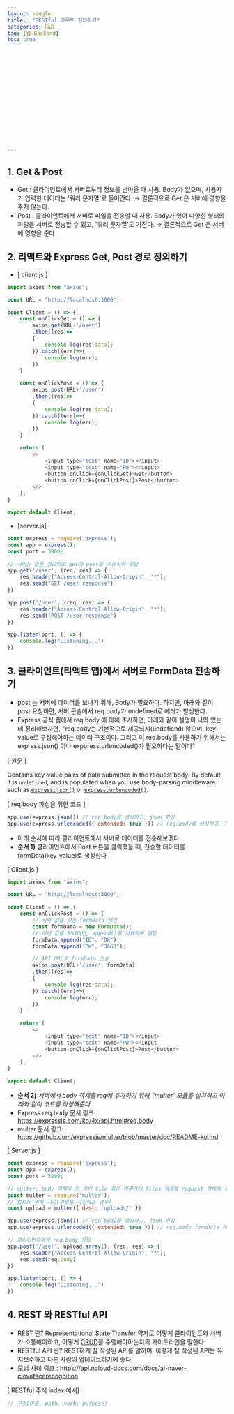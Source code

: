 ```yaml
---
layout: single
title:  "RESTful 라우트 정의하기"
categories: R&D
tag: [웹-Backend]
toc: true 

















---
```


## 1. Get & Post

- Get : 클라이언트에서 서버로부터 정보를 받아올 때 사용. Body가 없으며, 사용자가 입력한 데이터는 '쿼리 문자열'로 들어간다.
  → 결론적으로 Get 은 서버에 영향을 주지 않는다.
- Post : 클라이언트에서 서버로 파일을 전송할 때 사용. Body가 있어 다양한 형태의 파일을 서버로 전송할 수 있고, '쿼리 문자열'도 가진다. 
  → 결론적으로 Get 은 서버에 영향을 준다.





## 2. 리액트와 Express Get, Post 경로 정의하기

- [ client.js ]

```javascript
import axios from "axios";

const URL = "http://localhost:3000";

const Client = () => {
    const onClickGet = () => {
        axios.get(URL+'/user')
        .then((res)=>
        {
            console.log(res.data);
        }).catch((err)=>{
            console.log(err);
        })
    }

    const onClickPost = () => {
        axios.post(URL+'/user')
        .then((res)=>
        {
            console.log(res.data);
        }).catch((err)=>{
            console.log(err);
        })
    }

    return (
        <>
            <input type="text" name="ID"></input>
            <input type="text" name="PW"></input>
            <button onClick={onClickGet}>Get</button>
            <button onClick={onClickPost}>Post</button>
        </>
    );  
}

export default Client;
```



- [server.js]

```javascript
const express = require('express');
const app = express();
const port = 3000;

// 서버는 같은 경로라도 get과 post를 구분하여 응답
app.get('/user', (req, res) => {
    res.header("Access-Control-Allow-Origin", "*");
    res.send("GET /user response")
})

app.post('/user', (req, res) => {
    res.header("Access-Control-Allow-Origin", "*");
    res.send("POST /user response")
})

app.listen(port, () => {
    console.log("Listening...")
})
```





## 3. 클라이언트(리액트 앱)에서 서버로 FormData 전송하기

- post 는 서버에 데이터를 보내기 위해, Body가 필요하다. 하지만, 아래와 같이 post 요청하면, 서버 콘솔에서 req.body가 undefined로 에러가 발생한다.
-  Express 공식 웹에서 req.body 에 대해 조사하면, 아래와 같이 설명이 나와 있는데 정리해보자면, "req.body는 기본적으로 제공되지(undefiend) 않으며, key-value로 구성해야하는 데이터 구조이다. 그리고 이 req.body를 사용하기 위해서는 express.json() 이나 exporess.urlencoded()가 필요하다는 말이다"

[ 원문 ]

Contains key-value pairs of data submitted in the request body. By default, it is `undefined`, and is populated when you use body-parsing middleware such as [`express.json()`](https://expressjs.com/ko/4x/api.html#express.json) or [`express.urlencoded()`](https://expressjs.com/ko/4x/api.html#express.urlencoded).

[ req.body 파싱을 위한 코드 ]

```javascript
app.use(express.json()) // req.body를 생성하고, json 파싱
app.use(express.urlencoded({ extended: true })) // req.body를 생성하고, formData 파싱
```



- 아래 순서에 따라 클라이언트에서 서버로 데이터를 전송해보겠다.
- **순서 1)** 클라이언트에서 Post 버튼을 클릭했을 때,  전송할 데이터를 formData(key-value)로 생성한다

[ Client.js ]

```javascript
import axios from "axios";

const URL = "http://localhost:3000";

const Client = () => {
    const onClickPost = () => {
        // 키와 값을 갖는 formData 생성
        const formData = new FormData();
        // 여러 값을 보내려면, append()를 사용하여 결합
        formData.append("ID", "DK");
        formData.append("PW", "3663");

        // API URL로 formData 전송
        axios.post(URL+'/user', formData)
        .then((res)=>
        {
            console.log(res.data);
        }).catch((err)=>{
            console.log(err);
        })
    }

    return (
        <>
            <input type="text" name="ID"></input>
            <input type="text" name="PW"></input
            <button onClick={onClickPost}>Post</button>
        </>
    );  
}

export default Client;
```



- **순서 2)** *서버에서 body 객체를 req에 추가하기 위해, 'multer' 모듈을 설치하고 아래와 같이 코드를 작성해준다.*
- Express req.body 문서 링크: https://expressjs.com/ko/4x/api.html#req.body
- multer 문서 링크: https://github.com/expressjs/multer/blob/master/doc/README-ko.md

[ Server.js ]

```javascript
const express = require('express');
const app = express();
const port = 3000;

// multer: body 객체와 한 개의 file 혹은 여러개의 files 객체를 request 객체에 추가
const multer = require('multer');
// 업로드 위치 지정(파일을 저장하는 경우)
const upload = multer({ dest: 'uploads/' })

app.use(express.json()) // req.body를 생성하고, json 파싱
app.use(express.urlencoded({ extended: true })) // req.body formData 파싱

// 클라이언트에게 req.body 응답  
app.post('/user', upload.array(), (req, res) => {
    res.header("Access-Control-Allow-Origin", "*");
    res.send(req.body)
})

app.listen(port, () => {
    console.log("Listening...")
})
```







## 4. REST 와 RESTful API

- REST 란? Representational State Transfer 약자로 어떻게 클라이언트와 서버가 소통해야하고, 어떻게 [CRUD](https://ko.wikipedia.org/wiki/CRUD)를 수행해야하는지의 가이드라인을 말한다.
- RESTful API 란? REST하게 잘 작성된 API를 말하며, 이렇게 잘 작성된 API는 유지보수하고 다른 사람이 업데이트하기에 좋다.
- 모범 사례 링크 : https://api.ncloud-docs.com/docs/ai-naver-clovafacerecognition



[ RESTful 주석 index 예시]

```javascript
// 구조(이름, path, verb, purpose)

```

